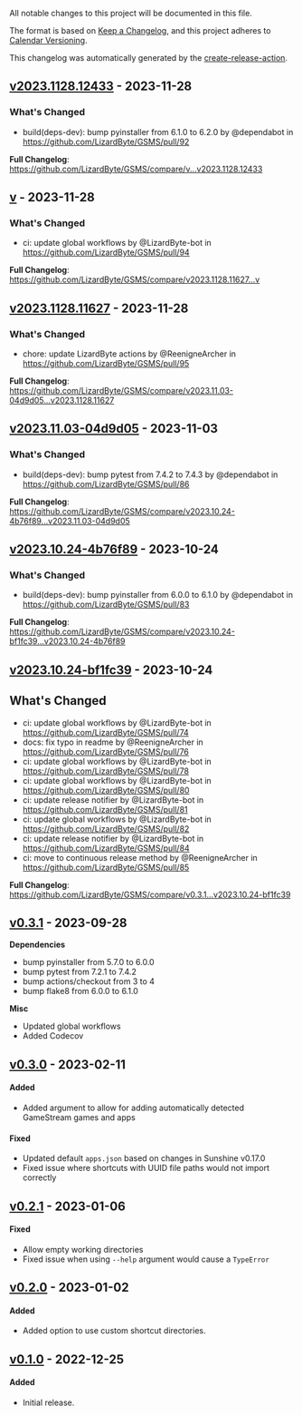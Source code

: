 <!-- # Changelog -->

All notable changes to this project will be documented in this file.

The format is based on [Keep a Changelog](https://keepachangelog.com/en/1.0.0/),
and this project adheres to [Calendar Versioning](https://calver.org/).

This changelog was automatically generated by the
[create-release-action](https://github.com/LizardByte/create-release-action).

## [v2023.1128.12433] - 2023-11-28

### What's Changed
* build(deps-dev): bump pyinstaller from 6.1.0 to 6.2.0 by @dependabot in https://github.com/LizardByte/GSMS/pull/92


**Full Changelog**: https://github.com/LizardByte/GSMS/compare/v...v2023.1128.12433

## [v] - 2023-11-28

### What's Changed
* ci: update global workflows by @LizardByte-bot in https://github.com/LizardByte/GSMS/pull/94


**Full Changelog**: https://github.com/LizardByte/GSMS/compare/v2023.1128.11627...v

## [v2023.1128.11627] - 2023-11-28

### What's Changed
* chore: update LizardByte actions by @ReenigneArcher in https://github.com/LizardByte/GSMS/pull/95


**Full Changelog**: https://github.com/LizardByte/GSMS/compare/v2023.11.03-04d9d05...v2023.1128.11627

## [v2023.11.03-04d9d05] - 2023-11-03

### What's Changed
* build(deps-dev): bump pytest from 7.4.2 to 7.4.3 by @dependabot in https://github.com/LizardByte/GSMS/pull/86


**Full Changelog**: https://github.com/LizardByte/GSMS/compare/v2023.10.24-4b76f89...v2023.11.03-04d9d05

## [v2023.10.24-4b76f89] - 2023-10-24

### What's Changed
* build(deps-dev): bump pyinstaller from 6.0.0 to 6.1.0 by @dependabot in https://github.com/LizardByte/GSMS/pull/83


**Full Changelog**: https://github.com/LizardByte/GSMS/compare/v2023.10.24-bf1fc39...v2023.10.24-4b76f89

## [v2023.10.24-bf1fc39] - 2023-10-24

## What's Changed
* ci: update global workflows by @LizardByte-bot in https://github.com/LizardByte/GSMS/pull/74
* docs: fix typo in readme by @ReenigneArcher in https://github.com/LizardByte/GSMS/pull/76
* ci: update global workflows by @LizardByte-bot in https://github.com/LizardByte/GSMS/pull/78
* ci: update global workflows by @LizardByte-bot in https://github.com/LizardByte/GSMS/pull/80
* ci: update release notifier by @LizardByte-bot in https://github.com/LizardByte/GSMS/pull/81
* ci: update global workflows by @LizardByte-bot in https://github.com/LizardByte/GSMS/pull/82
* ci: update release notifier by @LizardByte-bot in https://github.com/LizardByte/GSMS/pull/84
* ci: move to continuous release method by @ReenigneArcher in https://github.com/LizardByte/GSMS/pull/85

**Full Changelog**: https://github.com/LizardByte/GSMS/compare/v0.3.1...v2023.10.24-bf1fc39

## [v0.3.1] - 2023-09-28

**Dependencies**
- bump pyinstaller from 5.7.0 to 6.0.0
- bump pytest from 7.2.1 to 7.4.2
- bump actions/checkout from 3 to 4
- bump flake8 from 6.0.0 to 6.1.0

**Misc**
- Updated global workflows
- Added Codecov

## [v0.3.0] - 2023-02-11

#### Added
- Added argument to allow for adding automatically detected GameStream games and apps
#### Fixed
- Updated default `apps.json` based on changes in Sunshine v0.17.0
- Fixed issue where shortcuts with UUID file paths would not import correctly

## [v0.2.1] - 2023-01-06

#### Fixed
- Allow empty working directories
- Fixed issue when using `--help` argument would cause a `TypeError`

## [v0.2.0] - 2023-01-02

#### Added
- Added option to use custom shortcut directories.

## [v0.1.0] - 2022-12-25

#### Added
- Initial release.

[v2023.1128.12433]: https://github.com/LizardByte/GSMS/releases/tag/v2023.1128.12433
[v]: https://github.com/LizardByte/GSMS/releases/tag/v
[v2023.1128.11627]: https://github.com/LizardByte/GSMS/releases/tag/v2023.1128.11627
[v2023.11.03-04d9d05]: https://github.com/LizardByte/GSMS/releases/tag/v2023.11.03-04d9d05
[v2023.10.24-4b76f89]: https://github.com/LizardByte/GSMS/releases/tag/v2023.10.24-4b76f89
[v2023.10.24-bf1fc39]: https://github.com/LizardByte/GSMS/releases/tag/v2023.10.24-bf1fc39
[v0.3.1]: https://github.com/LizardByte/GSMS/releases/tag/v0.3.1
[v0.3.0]: https://github.com/LizardByte/GSMS/releases/tag/v0.3.0
[v0.2.1]: https://github.com/LizardByte/GSMS/releases/tag/v0.2.1
[v0.2.0]: https://github.com/LizardByte/GSMS/releases/tag/v0.2.0
[v0.1.0]: https://github.com/LizardByte/GSMS/releases/tag/v0.1.0
